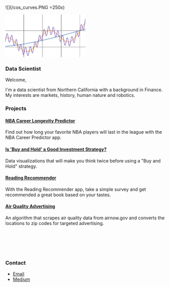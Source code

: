 ![](/cos_curves.PNG =250x)

<img src="cos_curves.PNG" alt="banner" width="250"/>

### Data Scientist

Welcome,

I'm a data scientist from Northern California with a background in Finance. My interests are markets, history, human nature and robotics.

### Projects

#### [NBA Career Longevity Predictor](nba_career)
Find out how long your favorite NBA players will last in the league with the NBA Career Predictor app.

#### [Is 'Buy and Hold' a Good Investment Strategy?](buy_and_hold)
Data visualizations that will make you think twice before using a "Buy and Hold" strategy.

#### [Reading Recommender](read_rec)
With the Reading Recommender app, take a simple survey and get recommended a great book based on your tastes.

#### [Air Quality Advertising](aqi)
An algorithm that scrapes air quality data from airnow.gov and converts the locations to zip codes for targeted advertising.

<br><br>
<br><br>

### Contact
- [Email](mailto:carteri246gmail.com)
- [Medium](https://medium.com/@daniel_carter)
